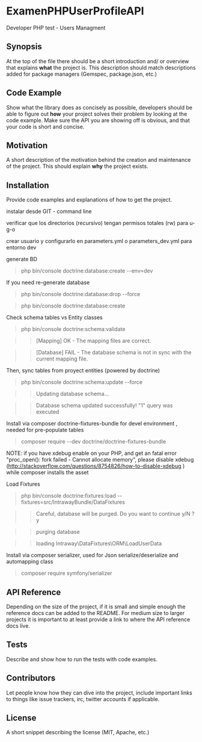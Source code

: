 # ExamenPHPUserProfileAPI
Developer PHP test - Users Managment

## Synopsis

At the top of the file there should be a short introduction and/ or overview that explains **what** the project is. This description should match descriptions added for package managers (Gemspec, package.json, etc.)

## Code Example

Show what the library does as concisely as possible, developers should be able to figure out **how** your project solves their problem by looking at the code example. Make sure the API you are showing off is obvious, and that your code is short and concise.

## Motivation

A short description of the motivation behind the creation and maintenance of the project. This should explain **why** the project exists.

## Installation

Provide code examples and explanations of how to get the project.

instalar desde GIT - command line

verificar que los directorios (recursivo) tengan permisos totales (rw) para u-g-o

crear usuario y configurarlo en parameters.yml o parameters_dev.yml para entorno dev

generate BD

>php bin/console doctrine:database:create --env=dev

If you need re-generate database

> php bin/console doctrine:database:drop --force

> php bin/console doctrine:database:create

Check schema tables vs Entity classes

> php bin/console doctrine:schema:validate

>> [Mapping]  OK - The mapping files are correct.

>> [Database] FAIL - The database schema is not in sync with the current mapping file.

Then, sync tables from proyect entities (powered by doctrine)

> php bin/console doctrine:schema:update --force

>> Updating database schema...

>> Database schema updated successfully! "1" query was executed


Install via composer doctrine-fixtures-bundle for devel environment , needed for pre-populate tables

> composer require --dev doctrine/doctrine-fixtures-bundle  

NOTE: if you have xdebug enable on your PHP, and get an fatal error "proc_open(): fork failed - Cannot allocate memory", please disable xdebug (http://stackoverflow.com/questions/8754826/how-to-disable-xdebug ) while composer installs the asset

Load Fixtures

> php bin/console doctrine:fixtures:load --fixtures=src/IntrawayBundle/DataFixtures

>> Careful, database will be purged. Do you want to continue y/N ?y

>> purging database

>> loading Intraway\DataFixtures\ORM\LoadUserData

Install via composer serializer, used for Json serialize/deserialize and automapping class

> composer require symfony/serializer

  
## API Reference

Depending on the size of the project, if it is small and simple enough the reference docs can be added to the README. For medium size to larger projects it is important to at least provide a link to where the API reference docs live.

## Tests

Describe and show how to run the tests with code examples.

## Contributors

Let people know how they can dive into the project, include important links to things like issue trackers, irc, twitter accounts if applicable.

## License

A short snippet describing the license (MIT, Apache, etc.)
